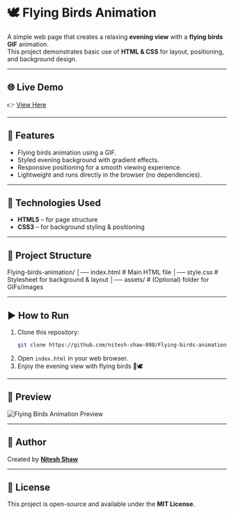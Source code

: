 # 🕊️ Flying Birds Animation

A simple web page that creates a relaxing **evening view** with a **flying birds GIF** animation.  
This project demonstrates basic use of **HTML & CSS** for layout, positioning, and background design.

---

## 🌐 Live Demo
👉 [View Here](https://nitesh-shaw-098.github.io/Flying-birds-animation/)

---

## 📌 Features
- Flying birds animation using a GIF.
- Styled evening background with gradient effects.
- Responsive positioning for a smooth viewing experience.
- Lightweight and runs directly in the browser (no dependencies).

---

## 🚀 Technologies Used
- **HTML5** – for page structure  
- **CSS3** – for background styling & positioning  

---

## 📂 Project Structure
Flying-birds-animation/
│── index.html # Main HTML file
│── style.css # Stylesheet for background & layout
│── assets/ # (Optional) folder for GIFs/images


---

## ▶️ How to Run
1. Clone this repository:
   ```bash
   git clone https://github.com/nitesh-shaw-098/Flying-birds-animation.git

2. Open `index.html` in your web browser.
3. Enjoy the evening view with flying birds 🌆🕊️

---

## 📸 Preview

![Flying Birds Animation Preview](preview.png)


---

## 🙌 Author

Created by **[Nitesh Shaw](https://github.com/nitesh-shaw-098)**

---

## 📜 License

This project is open-source and available under the **MIT License**.

```


